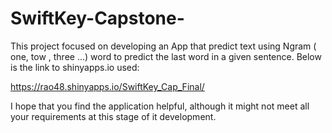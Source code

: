 # SwiftKey-Capstone-
This project focused on developing an App that predict text using Ngram ( one, tow , three ...) word to predict the last word in a given sentence.
Below is the link to shinyapps.io used:

https://rao48.shinyapps.io/SwiftKey_Cap_Final/

I hope that you find the application helpful, although it might not meet all your requirements at this stage of it development.
